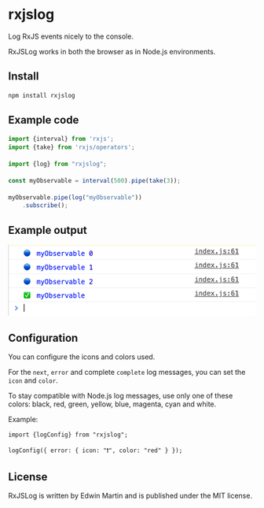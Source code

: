 # rxjslog

Log RxJS events nicely to the console.

RxJSLog works in both the browser as in Node.js environments.

## Install

```sh
npm install rxjslog
```


## Example code

```javascript
import {interval} from 'rxjs';
import {take} from 'rxjs/operators';

import {log} from "rxjslog";

const myObservable = interval(500).pipe(take(3));

myObservable.pipe(log("myObservable"))
    .subscribe();
```

## Example output

![Example output of RxJSLog](https://raw.githubusercontent.com/edwinm/rxjslog/master/example/example-output.png)

## Configuration

You can configure the icons and colors used.

For the `next`, `error` and complete `complete` log messages,
you can set the `icon` and `color`.

To stay compatible with Node.js log messages, use only one of these colors:
black, red, green, yellow, blue, magenta, cyan and white.

Example:
```
import {logConfig} from "rxjslog";

logConfig({ error: { icon: "❗", color: "red" } });
```

## License

RxJSLog is written by Edwin Martin and is published under the MIT license.
